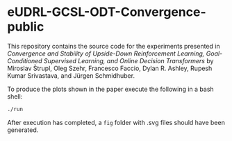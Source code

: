 # eUDRL-GCSL-ODT-Convergence-public

This repository contains the source code for the experiments presented in *Convergence and Stability of Upside-Down Reinforcement Learning, Goal-Conditioned Supervised Learning, and Online Decision Transformers* by Miroslav Štrupl, Oleg Szehr, Francesco Faccio, Dylan R. Ashley, Rupesh Kumar Srivastava, and Jürgen Schmidhuber.

To produce the plots shown in the paper execute the following in a bash shell:
```bash
./run
```
After execution has completed, a `fig` folder with .svg files should have been generated.